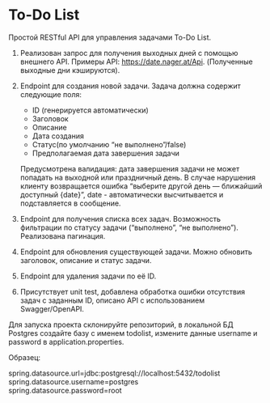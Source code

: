 # To-Do List

Простой RESTful API для управления задачами To-Do List.
1. Реализован запрос для получения выходных дней с помощью внешнего API.
Примеры API: https://date.nager.at/Api. (Полученные выходные дни кэшируются).
2. Endpoint для создания новой задачи. Задача должна содержит
   следующие поля:
   - ID (генерируется автоматически)
   - Заголовок
   - Описание
   - Дата создания
   - Статус(по умолчанию “не выполнено”/false)
   - Предполагаемая дата завершения задачи
   
   Предусмотрена валидация: дата завершения задачи не может попадать на
   выходной или праздничный день. В случае нарушения клиенту возвращается ошибка
   “выберите другой день — ближайший доступный {date}”, date - автоматически высчитывается и подставляется в сообщение. 
3. Endpoint для получения списка всех задач. Возможность фильтрации по
   статусу задачи (“выполнено”, “не выполнено”). Реализована пагинация.
4. Endpoint для обновления существующей задачи. Можно обновить
   заголовок, описание и статус задачи.
5. Endpoint для удаления задачи по её ID.
6. Присутствует unit test, добавлена обработка ошибки отсутствия задач с заданным ID, описано API с использованием Swagger/OpenAPI.  

Для запуска проекта склонируйте репозиторий, в локальной БД Postgres создайте базу с именем todolist,
измените данные username и password в application.properties. 

Образец:

spring.datasource.url=jdbc:postgresql://localhost:5432/todolist  
spring.datasource.username=postgres  
spring.datasource.password=root

